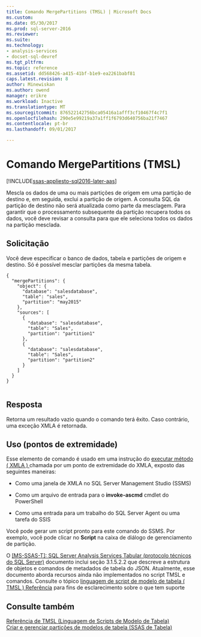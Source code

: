 ```yaml
---
title: Comando MergePartitions (TMSL) | Microsoft Docs
ms.custom: 
ms.date: 05/30/2017
ms.prod: sql-server-2016
ms.reviewer: 
ms.suite: 
ms.technology:
- analysis-services
- docset-sql-devref
ms.tgt_pltfrm: 
ms.topic: reference
ms.assetid: dd568426-a415-41bf-b1e9-ea2261babf81
caps.latest.revision: 8
author: Minewiskan
ms.author: owend
manager: erikre
ms.workload: Inactive
ms.translationtype: MT
ms.sourcegitcommit: 876522142756bca05416a1afff3cf10467f4c7f1
ms.openlocfilehash: 290e5e99219a37a1ff1f6793d640756ba21f7467
ms.contentlocale: pt-br
ms.lasthandoff: 09/01/2017

---
```

# <a name="mergepartitions-command-tmsl"></a>Comando MergePartitions (TMSL)

[!INCLUDE[ssas-appliesto-sql2016-later-aas](../../includes/ssas-appliesto-sql2016-later-aas.md)]

  Mescla os dados de uma ou mais partições de origem em uma partição de destino e, em seguida, exclui a partição de origem. A consulta SQL da partição de destino não será atualizada como parte da mesclagem. Para garantir que o processamento subsequente da partição recupera todos os dados, você deve revisar a consulta para que ele seleciona todos os dados na partição mesclada.  
  
## <a name="request"></a>Solicitação  
 Você deve especificar o banco de dados, tabela e partições de origem e destino. Só é possível mesclar partições da mesma tabela.  
  
```  
{   
  "mergePartitions": {   
    "object": {   
      "database": "salesdatabase",   
      "table": "sales",   
      "partition": "may2015"   
    },   
    "sources": [   
      {   
        "database": "salesdatabase",   
        "table": "Sales",   
        "partition": "partition1"   
      },   
      {   
        "database": "salesdatabase",   
        "table": "Sales",   
        "partition": "partition2"   
      }   
    ]   
  }   
}  
  
```  
  
## <a name="response"></a>Resposta  
 Retorna um resultado vazio quando o comando terá êxito. Caso contrário, uma exceção XMLA é retornada.  
  
## <a name="usage-endpoints"></a>Uso (pontos de extremidade)  
 Esse elemento de comando é usado em uma instrução do [executar método &#40; XMLA &#41; ](../../analysis-services/xmla/xml-elements-methods-execute.md) chamada por um ponto de extremidade do XMLA, exposto das seguintes maneiras:  
  
-   Como uma janela de XMLA no SQL Server Management Studio (SSMS)  
  
-   Como um arquivo de entrada para o **invoke-ascmd** cmdlet do PowerShell  
  
-   Como uma entrada para um trabalho do SQL Server Agent ou uma tarefa do SSIS  
  
 Você pode gerar um script pronto para este comando do SSMS.  Por exemplo, você pode clicar no **Script** na caixa de diálogo de gerenciamento de partição.  
  
 O [ \[MS-SSAS-T\]: SQL Server Analysis Services Tabular (protocolo técnicos do SQL Server)](http://go.microsoft.com/fwlink/p/?LinkId=784855) documento inclui seção 3.1.5.2.2 que descreve a estrutura de objetos e comandos de metadados de tabela do JSON. Atualmente, esse documento aborda recursos ainda não implementados no script TMSL e comandos. Consulte o tópico [linguagem de script de modelo de tabela &#40; TMSL &#41; Referência](../../analysis-services/tabular-model-scripting-language-tmsl-reference.md) para fins de esclarecimento sobre o que tem suporte  

## <a name="see-also"></a>Consulte também  
 [Referência de TMSL &#40;Linguagem de Scripts de Modelo de Tabela&#41;](../../analysis-services/tabular-model-scripting-language-tmsl-reference.md)   
 [Criar e gerenciar partições de modelos de tabela &#40;SSAS de Tabela&#41;](../../analysis-services/tabular-models/create-and-manage-tabular-model-partitions-ssas-tabular.md)  
  
  

